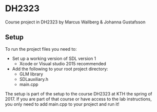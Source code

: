 # DH2323
Course project in DH2323 by Marcus Wallberg & Johanna Gustafsson
## Setup
To run the project files you need to: 
* Set up a working version of SDL version 1
  * Xcode or Visual studio 2015 recommended
* Add the following to your root project directory:
  * GLM library 
  * SDLauxiliary.h
  * main.cpp

The setup is part of the setup to the course DH2323 at KTH the spring of 2017. If you are part of that course or have access to the lab instructions, you only need to add main.cpp to your project and run it!
